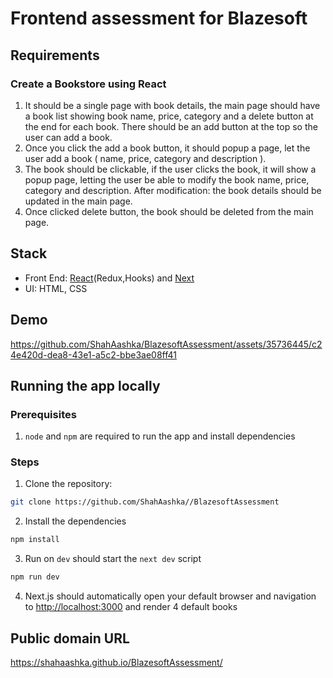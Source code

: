 # Frontend assessment for Blazesoft

## Requirements

### Create a Bookstore using React

1. It should be a single page with book details, the main page should have a book list showing book name, price, category and a delete button at the end for each book. There should be an add button at the top so the user can add a book.
2. Once you click the add a book button, it should popup a page, let the user add a book ( name, price, category and description ).
3. The book should be clickable, if the user clicks the book, it will show a popup page, letting the user be able to modify the book name, price, category and description. After modification: the book details should be updated in the main page.
4. Once clicked delete button, the book should be deleted from the main page.

## Stack
- Front End: [React](https://reactjs.org/)(Redux,Hooks) and [Next](https://nextjs.org/)
- UI: HTML, CSS


## Demo
https://github.com/ShahAashka/BlazesoftAssessment/assets/35736445/c24e420d-dea8-43e1-a5c2-bbe3ae08ff41


## **Running the app locally**

### **Prerequisites**

1. `node` and `npm` are required to run the app and install dependencies

### **Steps**

1. Clone the repository:

```bash
git clone https://github.com/ShahAashka//BlazesoftAssessment

```

2. Install the dependencies

```bash
npm install
```

3. Run on `dev` should start the `next dev` script

```bash
npm run dev
```

4. Next.js should automatically open your default browser and navigation to [http://localhost:3000](http://localhost:3000) and render 4 default books


## Public domain URL

https://shahaashka.github.io/BlazesoftAssessment/
